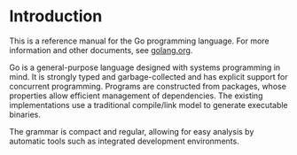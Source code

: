 # Introduction

This is a reference manual for the Go programming language. For more information and other documents, see [golang.org](https://golang.org).

Go is a general-purpose language designed with systems programming in mind. It is strongly typed and garbage-collected and has explicit support for concurrent programming. Programs are constructed from packages, whose properties allow efficient management of dependencies. The existing implementations use a traditional compile/link model to generate executable binaries.

The grammar is compact and regular, allowing for easy analysis by automatic tools such as integrated development environments.
